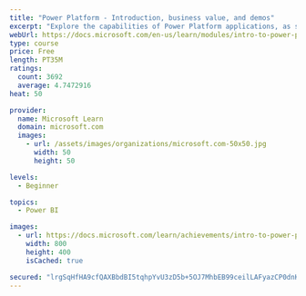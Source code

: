```yaml
---
title: "Power Platform - Introduction, business value, and demos"
excerpt: "Explore the capabilities of Power Platform applications, as seen in demonstrations and customer case studies."
webUrl: https://docs.microsoft.com/en-us/learn/modules/intro-to-power-platform-mba/
type: course
price: Free
length: PT35M
ratings:
  count: 3692
  average: 4.7472916
heat: 50

provider:
  name: Microsoft Learn
  domain: microsoft.com
  images:
    - url: /assets/images/organizations/microsoft.com-50x50.jpg
      width: 50
      height: 50

levels:
  - Beginner

topics:
  - Power BI

images:
  - url: https://docs.microsoft.com/learn/achievements/intro-to-power-platform-social.png
    width: 800
    height: 400
    isCached: true

secured: "lrgSqHfHA9cfQAXBbdBI5tqhpYvU3zD5b+5OJ7MhbEB99ceilLAFyazCP0dnKbdfmKoSEZlp8FGvHpgdLPuTSRXfFOCbIo055DL8CTVfZtNIobeOeFHgA7L32B6VqKYKm5yBacKgaXhu61mK2m/0ADm3fzCunBj77DE27kUwT8Y/l1Y4j7Nlu7sYRe/9Gtxmw/LlJMWNay5kxLsuZRAi6IfKJPR8hKSZ6VxTLHA/KYx6NQ5K/xVp5tCyiPKUWWTZxk8U/RwW4m+Mhp1I+Xe7dQobD8VtZJDDEO+qGiDg5Vrzo0AUQ8iBMlvqzAteYAr5hwXWulTgBc/Abtk1q/eciWEm9ETRYd74crNNCZbZeqmeHkrdX+/yeQswkji/nvIxhwxXDeLyuJNgc7GIHF9UNJY957UXwpcU4/hx44L/a7s=;eJns2gcWrjDxGR79UhAsHw=="
---
```


